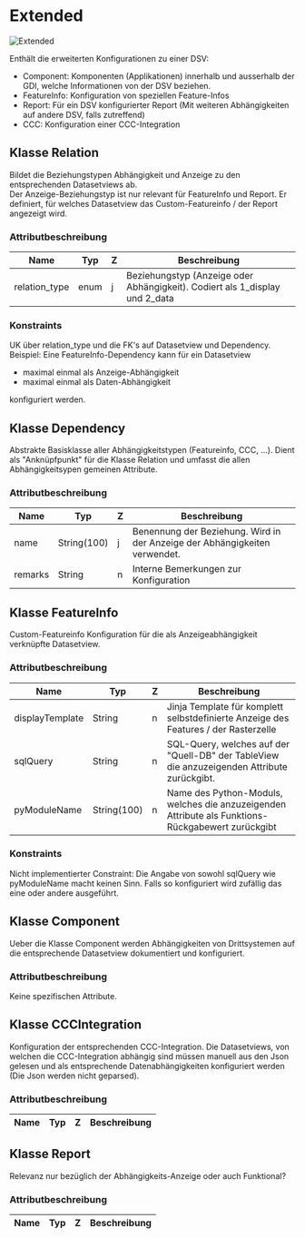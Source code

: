# Extended

![Extended](resources/extended/extended.png)

Enthält die erweiterten Konfigurationen zu einer DSV:
* Component: Komponenten (Applikationen) innerhalb und ausserhalb der GDI, welche Informationen von der DSV beziehen.
* FeatureInfo: Konfiguration von speziellen Feature-Infos
* Report: Für ein DSV konfigurierter Report (Mit weiteren Abhängigkeiten auf andere DSV, falls zutreffend)
* CCC: Konfiguration einer CCC-Integration

## Klasse Relation

Bildet die Beziehungstypen Abhängigkeit und Anzeige zu den entsprechenden Datasetviews ab.  
Der Anzeige-Beziehungstyp ist nur relevant für FeatureInfo und Report. Er definiert, für welches Datasetview das Custom-Featureinfo / der Report angezeigt wird.


### Attributbeschreibung

|Name|Typ|Z|Beschreibung|
|---|---|---|---|
|relation_type|enum|j|Beziehungstyp (Anzeige oder Abhängigkeit). Codiert als 1_display und 2_data|

### Konstraints

UK über relation_type und die FK's auf Datasetview und Dependency. Beispiel: Eine FeatureInfo-Dependency kann für ein Datasetview

* maximal einmal als Anzeige-Abhängigkeit
* maximal einmal als Daten-Abhängigkeit

konfiguriert werden.

## Klasse Dependency

Abstrakte Basisklasse aller Abhängigkeitstypen (Featureinfo, CCC, ...). Dient als "Anknüpfpunkt" für die Klasse Relation und umfasst die allen Abhängigkeitsypen gemeinen Attribute.

### Attributbeschreibung

|Name|Typ|Z|Beschreibung|
|---|---|---|---|
|name|String(100)|j|Benennung der Beziehung. Wird in der Anzeige der Abhängigkeiten verwendet.|
|remarks|String|n|Interne Bemerkungen zur Konfiguration|

## Klasse FeatureInfo

Custom-Featureinfo Konfiguration für die als Anzeigeabhängigkeit verknüpfte Datasetview.

### Attributbeschreibung

|Name|Typ|Z|Beschreibung|
|---|---|---|---|
|displayTemplate|String|n|Jinja Template für komplett selbstdefinierte Anzeige des Features / der Rasterzelle|
|sqlQuery|String|n|SQL-Query, welches auf der "Quell-DB" der TableView die anzuzeigenden Attribute zurückgibt.|
|pyModuleName|String(100)|n|Name des Python-Moduls, welches die anzuzeigenden Attribute als Funktions-Rückgabewert zurückgibt|

### Konstraints

Nicht implementierter Constraint: Die Angabe von sowohl sqlQuery wie pyModuleName macht keinen Sinn. Falls so konfiguriert wird zufällig das eine oder andere ausgeführt.

## Klasse Component

Ueber die Klasse Component werden Abhängigkeiten von Drittsystemen auf die entsprechende Datasetview dokumentiert und konfiguriert.

### Attributbeschreibung

Keine spezifischen Attribute.

## Klasse CCCIntegration

Konfiguration der entsprechenden CCC-Integration. Die Datasetviews, von welchen die CCC-Integration abhängig sind müssen manuell aus den Json gelesen und als entsprechende Datenabhängigkeiten konfiguriert werden (Die Json werden nicht geparsed).

### Attributbeschreibung

|Name|Typ|Z|Beschreibung|
|---|---|---|---|

## Klasse Report

Relevanz nur bezüglich der Abhängigkeits-Anzeige oder auch Funktional?

### Attributbeschreibung

|Name|Typ|Z|Beschreibung|
|---|---|---|---|




